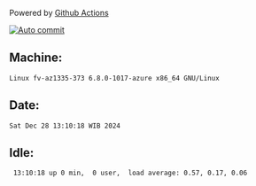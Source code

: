 Powered by [Github Actions](https://github.com/features/actions)

[![Auto commit](https://github.com/hiage/workstation/workflows/Auto%20commit/badge.svg)](https://github.com/hiage/workstation/actions?query=workflow%3A%22Auto+commit%22)

## Machine:
```
Linux fv-az1335-373 6.8.0-1017-azure x86_64 GNU/Linux
```
## Date:
```
Sat Dec 28 13:10:18 WIB 2024
```
## Idle:
```
 13:10:18 up 0 min,  0 user,  load average: 0.57, 0.17, 0.06
```
